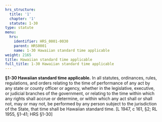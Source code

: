 ```yaml
---
hrs_structure:
  title: '1'
  chapter: '1'
  statute: 1-30
type: statute
menu:
  hrs:
    identifier: HRS_0001-0030
    parent: HRS0001
    name: 1-30 Hawaiian standard time applicable
weight: 2165
title: Hawaiian standard time applicable
full_title: 1-30 Hawaiian standard time applicable
---
```

**§1-30 Hawaiian standard time applicable.** In all statutes, ordinances, rules, regulations, and orders relating to the time of performance of any act by any state or county officer or agency, whether in the legislative, executive, or judicial branches of the government, or relating to the time within which any rights shall accrue or determine, or within which any act shall or shall not, may or may not, be performed by any person subject to the jurisdiction of the State, that time shall be Hawaiian standard time. [L 1947, c 161, §2; RL 1955, §1-41; HRS §1-30]